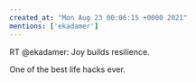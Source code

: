 ```yaml
---
created_at: "Mon Aug 23 00:06:15 +0000 2021"
mentions: ['ekadamer']
---
```


RT @ekadamer: Joy builds resilience.

One of the best life hacks ever.
